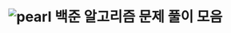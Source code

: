 # ![pearl](C:\Users\USER\OneDrive\project\rosaze.github.io\assets\images\pearl.png) **백준 알고리즘 문제 풀이 모음**
